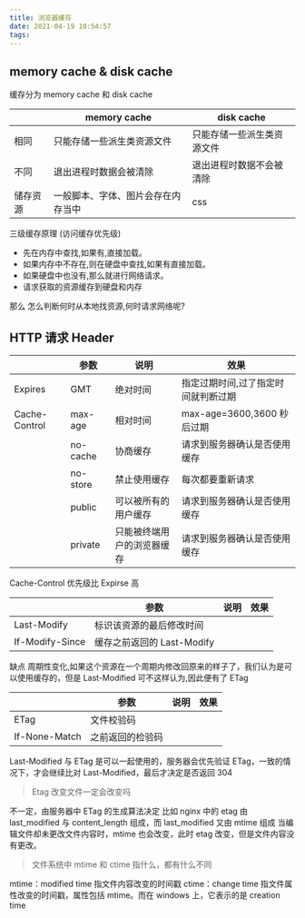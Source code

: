 ```yaml
---
title: 浏览器缓存
date: 2021-04-19 10:54:57
tags:
---
```


## memory cache & disk cache

缓存分为 memory cache 和 disk cache

|          | memory cache                       | disk cache                 |
| -------- | ---------------------------------- | -------------------------- |
| 相同     | 只能存储一些派生类资源文件         | 只能存储一些派生类资源文件 |
| 不同     | 退出进程时数据会被清除             | 退出进程时数据不会被清除   |
| 储存资源 | 一般脚本、字体、图片会存在内存当中 | css                        |

三级缓存原理 (访问缓存优先级)

- 先在内存中查找,如果有,直接加载。
- 如果内存中不存在,则在硬盘中查找,如果有直接加载。
- 如果硬盘中也没有,那么就进行网络请求。
- 请求获取的资源缓存到硬盘和内存

那么 怎么判断何时从本地找资源,何时请求网络呢?

## HTTP 请求 Header

|               | 参数     | 说明                       | 效果                                |
| ------------- | -------- | -------------------------- | ----------------------------------- |
| Expires       | GMT      | 绝对时间                   | 指定过期时间,过了指定时间就判断过期 |
| Cache-Control | max-age  | 相对时间                   | max-age=3600,3600 秒后过期          |
|               | no-cache | 协商缓存                   | 请求到服务器确认是否使用缓存        |
|               | no-store | 禁止使用缓存               | 每次都要重新请求                    |
|               | public   | 可以被所有的用户缓存       | 请求到服务器确认是否使用缓存        |
|               | private  | 只能被终端用户的浏览器缓存 | 请求到服务器确认是否使用缓存        |

Cache-Control 优先级比 Expirse 高

|                 | 参数                       | 说明 | 效果 |
| --------------- | -------------------------- | ---- | ---- |
| Last-Modify     | 标识该资源的最后修改时间   |      |      |
| If-Modify-Since | 缓存之前返回的 Last-Modify |      |      |

缺点
周期性变化,如果这个资源在一个周期内修改回原来的样子了，我们认为是可以使用缓存的，但是 Last-Modified 可不这样认为,因此便有了 ETag

|               | 参数             | 说明 | 效果 |
| ------------- | ---------------- | ---- | ---- |
| ETag          | 文件校验码       |      |      |
| If-None-Match | 之前返回的检验码 |      |      |

Last-Modified 与 ETag 是可以一起使用的，服务器会优先验证 ETag，一致的情况下，才会继续比对 Last-Modified，最后才决定是否返回 304

> Etag 改变文件一定会改变吗

不一定，由服务器中 ETag 的生成算法决定
比如 nginx 中的 etag 由 last_modified 与 content_length 组成，而 last_modified 又由 mtime 组成
当编辑文件却未更改文件内容时，mtime 也会改变，此时 etag 改变，但是文件内容没有更改。

> 文件系统中 mtime 和 ctime 指什么，都有什么不同

mtime：modified time 指文件内容改变的时间戳
ctime：change time 指文件属性改变的时间戳，属性包括 mtime。而在 windows 上，它表示的是 creation time
